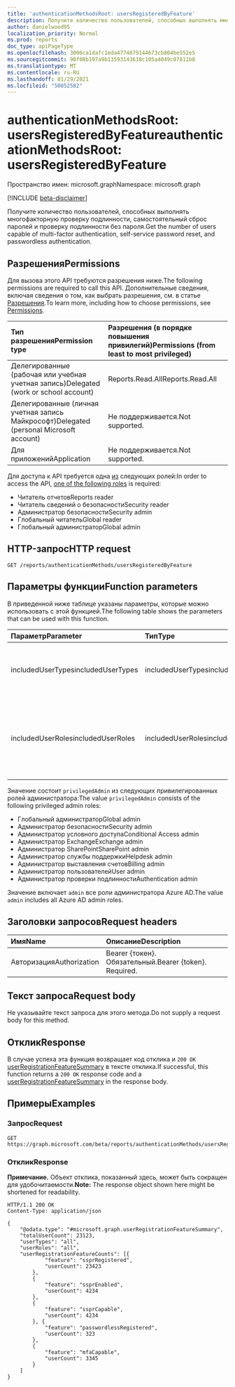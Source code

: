 ```yaml
---
title: 'authenticationMethodsRoot: usersRegisteredByFeature'
description: Получите количество пользователей, способных выполнять многофакторную проверку подлинности, самостоятельный сброс паролей и проверку подлинности без пароля.
author: danielwood95
localization_priority: Normal
ms.prod: reports
doc_type: apiPageType
ms.openlocfilehash: 3006ca1dafc1eda4774879144673cb804be552e5
ms.sourcegitcommit: 90f08b197a9b13593143618c105a4049c07811b8
ms.translationtype: MT
ms.contentlocale: ru-RU
ms.lasthandoff: 01/29/2021
ms.locfileid: "50052582"
---
```

# <a name="authenticationmethodsroot-usersregisteredbyfeature"></a><span data-ttu-id="50a26-103">authenticationMethodsRoot: usersRegisteredByFeature</span><span class="sxs-lookup"><span data-stu-id="50a26-103">authenticationMethodsRoot: usersRegisteredByFeature</span></span>
<span data-ttu-id="50a26-104">Пространство имен: microsoft.graph</span><span class="sxs-lookup"><span data-stu-id="50a26-104">Namespace: microsoft.graph</span></span>

[!INCLUDE [beta-disclaimer](../../includes/beta-disclaimer.md)]

<span data-ttu-id="50a26-105">Получите количество пользователей, способных выполнять многофакторную проверку подлинности, самостоятельный сброс паролей и проверку подлинности без пароля.</span><span class="sxs-lookup"><span data-stu-id="50a26-105">Get the number of users capable of multi-factor authentication, self-service password reset, and passwordless authentication.</span></span>

## <a name="permissions"></a><span data-ttu-id="50a26-106">Разрешения</span><span class="sxs-lookup"><span data-stu-id="50a26-106">Permissions</span></span>
<span data-ttu-id="50a26-107">Для вызова этого API требуются разрешения ниже.</span><span class="sxs-lookup"><span data-stu-id="50a26-107">The following permissions are required to call this API.</span></span> <span data-ttu-id="50a26-108">Дополнительные сведения, включая сведения о том, как выбрать разрешения, см. в статье [Разрешения](/graph/permissions-reference).</span><span class="sxs-lookup"><span data-stu-id="50a26-108">To learn more, including how to choose permissions, see [Permissions](/graph/permissions-reference).</span></span>

|<span data-ttu-id="50a26-109">Тип разрешения</span><span class="sxs-lookup"><span data-stu-id="50a26-109">Permission type</span></span>|<span data-ttu-id="50a26-110">Разрешения (в порядке повышения привилегий)</span><span class="sxs-lookup"><span data-stu-id="50a26-110">Permissions (from least to most privileged)</span></span>|
|:---|:---|
|<span data-ttu-id="50a26-111">Делегированные (рабочая или учебная учетная запись)</span><span class="sxs-lookup"><span data-stu-id="50a26-111">Delegated (work or school account)</span></span>|<span data-ttu-id="50a26-112">Reports.Read.All</span><span class="sxs-lookup"><span data-stu-id="50a26-112">Reports.Read.All</span></span>|
|<span data-ttu-id="50a26-113">Делегированные (личная учетная запись Майкрософт)</span><span class="sxs-lookup"><span data-stu-id="50a26-113">Delegated (personal Microsoft account)</span></span>|<span data-ttu-id="50a26-114">Не поддерживается.</span><span class="sxs-lookup"><span data-stu-id="50a26-114">Not supported.</span></span>|
|<span data-ttu-id="50a26-115">Для приложений</span><span class="sxs-lookup"><span data-stu-id="50a26-115">Application</span></span>|<span data-ttu-id="50a26-116">Не поддерживается.</span><span class="sxs-lookup"><span data-stu-id="50a26-116">Not supported.</span></span>|

<span data-ttu-id="50a26-117">Для доступа к API требуется одна [из](/azure/active-directory/users-groups-roles/directory-assign-admin-roles#available-roles) следующих ролей:</span><span class="sxs-lookup"><span data-stu-id="50a26-117">In order to access the API, [one of the following roles](/azure/active-directory/users-groups-roles/directory-assign-admin-roles#available-roles) is required:</span></span>

* <span data-ttu-id="50a26-118">Читатель отчетов</span><span class="sxs-lookup"><span data-stu-id="50a26-118">Reports reader</span></span>
* <span data-ttu-id="50a26-119">Читатель сведений о безопасности</span><span class="sxs-lookup"><span data-stu-id="50a26-119">Security reader</span></span>
* <span data-ttu-id="50a26-120">Администратор безопасности</span><span class="sxs-lookup"><span data-stu-id="50a26-120">Security admin</span></span>
* <span data-ttu-id="50a26-121">Глобальный читатель</span><span class="sxs-lookup"><span data-stu-id="50a26-121">Global reader</span></span>
* <span data-ttu-id="50a26-122">Глобальный администратор</span><span class="sxs-lookup"><span data-stu-id="50a26-122">Global admin</span></span>

## <a name="http-request"></a><span data-ttu-id="50a26-123">HTTP-запрос</span><span class="sxs-lookup"><span data-stu-id="50a26-123">HTTP request</span></span>

<!-- {
  "blockType": "ignored"
}
-->
``` http
GET /reports/authenticationMethods/usersRegisteredByFeature
```

## <a name="function-parameters"></a><span data-ttu-id="50a26-124">Параметры функции</span><span class="sxs-lookup"><span data-stu-id="50a26-124">Function parameters</span></span>
<span data-ttu-id="50a26-125">В приведенной ниже таблице указаны параметры, которые можно использовать с этой функцией.</span><span class="sxs-lookup"><span data-stu-id="50a26-125">The following table shows the parameters that can be used with this function.</span></span>

|<span data-ttu-id="50a26-126">Параметр</span><span class="sxs-lookup"><span data-stu-id="50a26-126">Parameter</span></span>|<span data-ttu-id="50a26-127">Тип</span><span class="sxs-lookup"><span data-stu-id="50a26-127">Type</span></span>|<span data-ttu-id="50a26-128">Описание</span><span class="sxs-lookup"><span data-stu-id="50a26-128">Description</span></span>|
|:---|:---|:---|
|<span data-ttu-id="50a26-129">includedUserTypes</span><span class="sxs-lookup"><span data-stu-id="50a26-129">includedUserTypes</span></span>|<span data-ttu-id="50a26-130">includedUserTypes</span><span class="sxs-lookup"><span data-stu-id="50a26-130">includedUserTypes</span></span>|<span data-ttu-id="50a26-131">Тип пользователя.</span><span class="sxs-lookup"><span data-stu-id="50a26-131">User type.</span></span> <span data-ttu-id="50a26-132">Возможные значения: `all`, `member`, `guest`.</span><span class="sxs-lookup"><span data-stu-id="50a26-132">Possible values are: `all`, `member`, `guest`.</span></span>|
|<span data-ttu-id="50a26-133">includedUserRoles</span><span class="sxs-lookup"><span data-stu-id="50a26-133">includedUserRoles</span></span>|<span data-ttu-id="50a26-134">includedUserRoles</span><span class="sxs-lookup"><span data-stu-id="50a26-134">includedUserRoles</span></span>|<span data-ttu-id="50a26-135">Тип роли пользователя.</span><span class="sxs-lookup"><span data-stu-id="50a26-135">User role type.</span></span> <span data-ttu-id="50a26-136">Возможные значения: `all`, `privilegedAdmin`, `admin`, `user`.</span><span class="sxs-lookup"><span data-stu-id="50a26-136">Possible values are: `all`, `privilegedAdmin`, `admin`, `user`.</span></span>|

<span data-ttu-id="50a26-137">Значение состоит `privilegedAdmin` из следующих привилегированных ролей администратора:</span><span class="sxs-lookup"><span data-stu-id="50a26-137">The value `privilegedAdmin` consists of the following privileged admin roles:</span></span>

* <span data-ttu-id="50a26-138">Глобальный администратор</span><span class="sxs-lookup"><span data-stu-id="50a26-138">Global admin</span></span>
* <span data-ttu-id="50a26-139">Администратор безопасности</span><span class="sxs-lookup"><span data-stu-id="50a26-139">Security admin</span></span>
* <span data-ttu-id="50a26-140">Администратор условного доступа</span><span class="sxs-lookup"><span data-stu-id="50a26-140">Conditional Access admin</span></span>
* <span data-ttu-id="50a26-141">Администратор Exchange</span><span class="sxs-lookup"><span data-stu-id="50a26-141">Exchange admin</span></span>
* <span data-ttu-id="50a26-142">Администратор SharePoint</span><span class="sxs-lookup"><span data-stu-id="50a26-142">SharePoint admin</span></span>
* <span data-ttu-id="50a26-143">Администратор службы поддержки</span><span class="sxs-lookup"><span data-stu-id="50a26-143">Helpdesk admin</span></span>
* <span data-ttu-id="50a26-144">Администратор выставления счетов</span><span class="sxs-lookup"><span data-stu-id="50a26-144">Billing admin</span></span>
* <span data-ttu-id="50a26-145">Администратор пользователей</span><span class="sxs-lookup"><span data-stu-id="50a26-145">User admin</span></span>
* <span data-ttu-id="50a26-146">Администратор проверки подлинности</span><span class="sxs-lookup"><span data-stu-id="50a26-146">Authentication admin</span></span>

<span data-ttu-id="50a26-147">Значение включает `admin` все роли администратора Azure AD.</span><span class="sxs-lookup"><span data-stu-id="50a26-147">The value `admin` includes all Azure AD admin roles.</span></span> 

## <a name="request-headers"></a><span data-ttu-id="50a26-148">Заголовки запросов</span><span class="sxs-lookup"><span data-stu-id="50a26-148">Request headers</span></span>
|<span data-ttu-id="50a26-149">Имя</span><span class="sxs-lookup"><span data-stu-id="50a26-149">Name</span></span>|<span data-ttu-id="50a26-150">Описание</span><span class="sxs-lookup"><span data-stu-id="50a26-150">Description</span></span>|
|:---|:---|
|<span data-ttu-id="50a26-151">Авторизация</span><span class="sxs-lookup"><span data-stu-id="50a26-151">Authorization</span></span>|<span data-ttu-id="50a26-p104">Bearer {токен}. Обязательный.</span><span class="sxs-lookup"><span data-stu-id="50a26-p104">Bearer {token}. Required.</span></span>|

## <a name="request-body"></a><span data-ttu-id="50a26-154">Текст запроса</span><span class="sxs-lookup"><span data-stu-id="50a26-154">Request body</span></span>
<span data-ttu-id="50a26-155">Не указывайте текст запроса для этого метода.</span><span class="sxs-lookup"><span data-stu-id="50a26-155">Do not supply a request body for this method.</span></span>

## <a name="response"></a><span data-ttu-id="50a26-156">Отклик</span><span class="sxs-lookup"><span data-stu-id="50a26-156">Response</span></span>

<span data-ttu-id="50a26-157">В случае успеха эта функция возвращает код отклика и `200 OK` [userRegistrationFeatureSummary](../resources/userregistrationfeaturesummary.md) в тексте отклика.</span><span class="sxs-lookup"><span data-stu-id="50a26-157">If successful, this function returns a `200 OK` response code and a [userRegistrationFeatureSummary](../resources/userregistrationfeaturesummary.md) in the response body.</span></span>

## <a name="examples"></a><span data-ttu-id="50a26-158">Примеры</span><span class="sxs-lookup"><span data-stu-id="50a26-158">Examples</span></span>

### <a name="request"></a><span data-ttu-id="50a26-159">Запрос</span><span class="sxs-lookup"><span data-stu-id="50a26-159">Request</span></span>
<!-- {
  "blockType": "request",
  "name": "authenticationmethodsroot_usersregisteredbyfeature"
}
-->
``` http
GET https://graph.microsoft.com/beta/reports/authenticationMethods/usersRegisteredByFeature(includedUserTypes='all',includedUserRoles='all')
```


### <a name="response"></a><span data-ttu-id="50a26-160">Отклик</span><span class="sxs-lookup"><span data-stu-id="50a26-160">Response</span></span>
<span data-ttu-id="50a26-161">**Примечание.** Объект отклика, показанный здесь, может быть сокращен для удобочитаемости.</span><span class="sxs-lookup"><span data-stu-id="50a26-161">**Note:** The response object shown here might be shortened for readability.</span></span>
<!-- {
  "blockType": "response",
  "truncated": true,
  "@odata.type": "microsoft.graph.userRegistrationFeatureSummary"
} -->

``` http
HTTP/1.1 200 OK
Content-Type: application/json

{
    "@odata.type": "#microsoft.graph.userRegistrationFeatureSummary",
    "totalUserCount": 23123,
    "userTypes": "all",
    "userRoles": "all",
    "userRegistrationFeatureCounts": [{
            "feature": "ssprRegistered",
            "userCount": 23423
        },
        {
            "feature": "ssprEnabled",
            "userCount": 4234
        },
        {
            "feature": "ssprCapable",
            "userCount": 4234
        }, {
            "feature": "passwordlessRegistered",
            "userCount": 323
        },
        {
            "feature": "mfaCapable",
            "userCount": 3345
        }
    ]
}
```